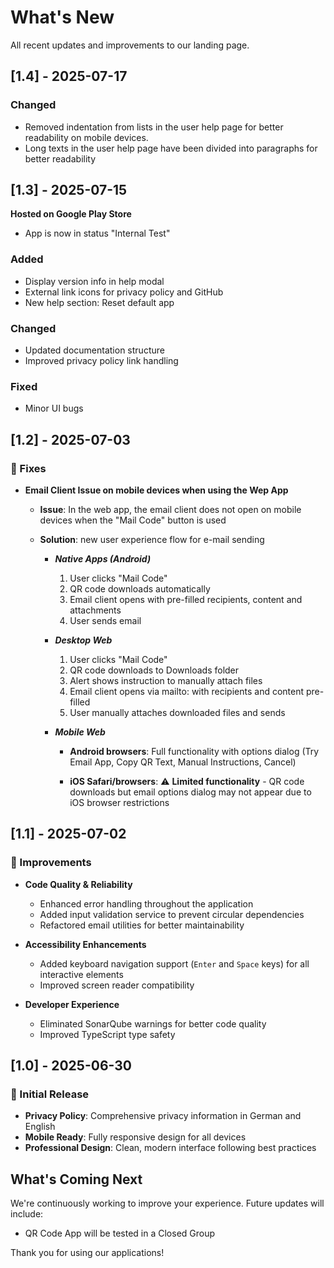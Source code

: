 # What's New

All recent updates and improvements to our landing page.

## [1.4] - 2025-07-17

### Changed

- Removed indentation from lists in the user help page for better readability on mobile devices.
- Long texts in the user help page have been divided into paragraphs for better readability

## [1.3] - 2025-07-15

**Hosted on Google Play Store**
  - App is now in status "Internal Test"

### Added

- Display version info in help modal
- External link icons for privacy policy and GitHub
- New help section: Reset default app

### Changed

- Updated documentation structure
- Improved privacy policy link handling

### Fixed

- Minor UI bugs




## [1.2] - 2025-07-03

### 🐛 Fixes

- **Email Client Issue on mobile devices when using the Wep App**

  - **Issue**: In the web app, the email client does not open on mobile devices when the "Mail Code" button is used

  - **Solution**: new user experience flow for e-mail sending

    - ***Native Apps (Android)***

      1. User clicks "Mail Code"
      2. QR code downloads automatically
      3. Email client opens with pre-filled recipients, content and attachments
      4. User sends email

    - ***Desktop Web***

      1. User clicks "Mail Code"
      2. QR code downloads to Downloads folder
      3. Alert shows instruction to manually attach files
      4. Email client opens via mailto: with recipients and content pre-filled
      5. User manually attaches downloaded files and sends

    - ***Mobile Web***

        - **Android browsers**: Full functionality with options dialog (Try Email App, 
            Copy QR Text, Manual Instructions, Cancel)

        - **iOS Safari/browsers**: ⚠️ **Limited functionality** - QR code downloads but email options dialog may not appear due to iOS browser restrictions

## [1.1] - 2025-07-02

### 🚀 Improvements

- **Code Quality & Reliability**

  - Enhanced error handling throughout the application
  - Added input validation service to prevent circular dependencies
  - Refactored email utilities for better maintainability

- **Accessibility Enhancements**

  - Added keyboard navigation support (`Enter` and `Space` keys) for all interactive elements
  - Improved screen reader compatibility

- **Developer Experience**
  - Eliminated SonarQube warnings for better code quality
  - Improved TypeScript type safety

## [1.0] - 2025-06-30

### 🎉 Initial Release

- **Privacy Policy**: Comprehensive privacy information in German and English
- **Mobile Ready**: Fully responsive design for all devices
- **Professional Design**: Clean, modern interface following best practices

## What's Coming Next

We're continuously working to improve your experience. Future updates will include:

- QR Code App will be tested in a Closed Group

Thank you for using our applications!
